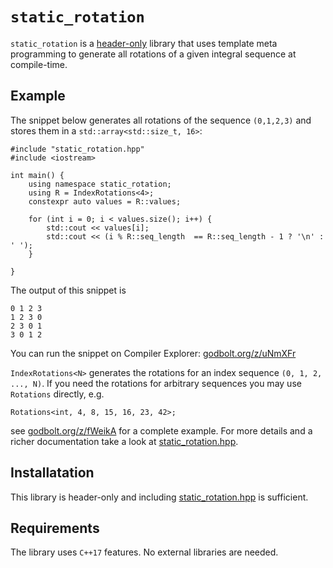 # `static_rotation`
`static_rotation` is a [header-only](static_rotation.hpp) library that uses template meta programming to generate all rotations of a given integral sequence at compile-time. 

## Example
The snippet below generates all rotations of the sequence `(0,1,2,3)` and stores them in a `std::array<std::size_t, 16>`:
```
#include "static_rotation.hpp"
#include <iostream>

int main() {
    using namespace static_rotation;
    using R = IndexRotations<4>;
    constexpr auto values = R::values;

    for (int i = 0; i < values.size(); i++) {
        std::cout << values[i];
        std::cout << (i % R::seq_length  == R::seq_length - 1 ? '\n' : ' ');
    }

}
```
The output of this snippet is
```
0 1 2 3
1 2 3 0
2 3 0 1
3 0 1 2
```
You can run the snippet on Compiler Explorer: [godbolt.org/z/uNmXFr](https://godbolt.org/z/uNmXFr)

`IndexRotations<N>` generates the rotations for an index sequence `(0, 1, 2, ..., N)`. If you need the rotations for arbitrary sequences you may use `Rotations` directly, e.g.
```
Rotations<int, 4, 8, 15, 16, 23, 42>;
```
see [godbolt.org/z/fWeikA](https://godbolt.org/z/fWeikA) for a complete example.
For more details and a richer documentation take a look at [static_rotation.hpp](static_rotation.hpp).

## Installatation
This library is header-only and including [static_rotation.hpp](static_rotation.hpp) is sufficient.

## Requirements
The library uses `C++17` features. No external libraries are needed.
